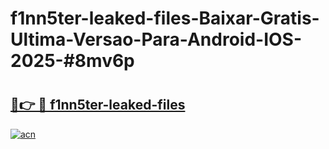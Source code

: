 # f1nn5ter-leaked-files-Baixar-Gratis-Ultima-Versao-Para-Android-IOS-2025-#8mv6p

# <h2><a href="https://ainizakaria.my?title=f1nn5ter-leaked-files&ref=24M">🔗👉 🔴 f1nn5ter-leaked-files</a></h2>

[![acn](https://github.com/user-attachments/assets/0f9c940e-d8b0-45ae-aac7-cd30a18b3e1c)](https://ainizakaria.my?title=f1nn5ter-leaked-files&ref=24M)

